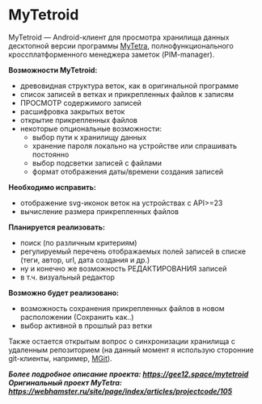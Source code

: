 # MyTetroid

MyTetroid — Android-клиент для просмотра хранилища данных десктопной версии программы [MyTetra](https://github.com/xintrea/mytetra_dev), полнофункционального кроссплатформенного менеджера заметок (PIM-manager).

**Возможности MyTetroid:**
* древовидная структура веток, как в оригинальной программе
* список записей в ветках и прикрепленных файлов к записям
* ПРОСМОТР содержимого записей
* расшифровка закрытых веток
* открытие прикрепленных файлов
* некоторые опциональные возможности:
    * выбор пути к хранилищу данных
    * хранение пароля локально на устройстве или спрашивать постоянно
    * выбор подсветки записей с файлами
    * формат отображения даты/времени создания записей

**Необходимо исправить:**
* отображение svg-иконок веток на устройствах с API>=23
* вычисление размера прикрепленных файлов

**Планируется реализовать:**
* поиск (по различным критериям)
* регулируемый перечень отображаемых полей записей в списке (теги, автор, url, дата создания и др.)
* ну и конечно же возможность РЕДАКТИРОВАНИЯ записей
* в т.ч. визуальный редактор

**Возможно будет реализовано:**
* возможность сохранения прикрепленных файлов в новом расположении (Сохранить как..)
* выбор активной в прошлый раз ветки

Также остается открытым вопрос о синхронизации хранилища с удаленным репозиторием (на данный момент я использую сторонние git-клиенты, например, [MGit](https://play.google.com/store/apps/details?id=com.manichord.mgit)).

***Более подробное описание проекта: https://gee12.space/mytetroid***
***Оригинальный проект MyTetra: https://webhamster.ru/site/page/index/articles/projectcode/105***
